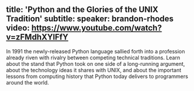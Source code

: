 title: 'Python and the Glories of the UNIX Tradition'
subtitle:
speaker: brandon-rhodes
video: https://www.youtube.com/watch?v=zFMdhXYlFfY
---
In 1991 the newly-released Python language sallied forth into a profession
already riven with rivalry between competing technical traditions.  Learn about
the stand that Python took on one side of a long-running argument, about the
technology ideas it shares with UNIX, and about the important lessons from
computing history that Python today delivers to programmers around the world.
